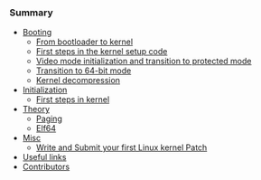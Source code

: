 ### Summary

* [Booting](Booting/README.md)
    * [From bootloader to kernel](Booting/linux-bootstrap-1.md)
    * [First steps in the kernel setup code](Booting/linux-bootstrap-2.md)
    * [Video mode initialization and transition to protected mode](Booting/linux-bootstrap-3.md)
    * [Transition to 64-bit mode](Booting/linux-bootstrap-4.md)
    * [Kernel decompression](Booting/linux-bootstrap-5.md)
* [Initialization](Initialization/README.md)
    * [First steps in kernel]()
* [Theory]()
    * [Paging](Theory.Paging.md)
    * [Elf64](Theory/ELF.md)
* [Misc]()
    * [Write and Submit your first Linux kernel Patch]() 
* [Useful links](LINKS.md)
* [Contributors](contributors.md)
